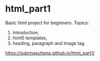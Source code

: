 # html_part1
Basic html project for beginners.
Topics: 
1. Introduction, 
2. html5 templates, 
3. heading, paragraph and image tag.

https://subrinasultana.github.io/html_part1/
